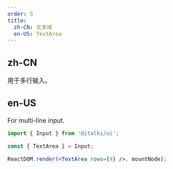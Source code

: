 ```yaml
---
order: 5
title:
  zh-CN: 文本域
  en-US: TextArea
---
```


## zh-CN

用于多行输入。

## en-US

For multi-line input.

```jsx
import { Input } from '@italki/ui';

const { TextArea } = Input;

ReactDOM.render(<TextArea rows={4} />, mountNode);
```
